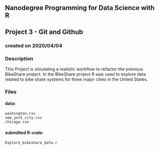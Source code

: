 ## Nanodegree Programming for Data Science with R
## Project 3 - Git and Github
###  created on 2020/04/04

### Description
This Project is simulating a realistic workflow to refactor the previous BikeShare project. In the BikeShare project R was used
to explore data related to bike share systems for three major cities in the United States.

### Files
#### data:
    washington.csv
    new_york_city.csv
    chicago.csv
#### submitted R-code:
	Explore_bikeshare_data.r